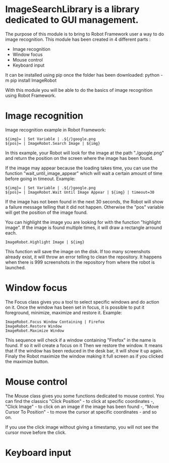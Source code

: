 ImageSearchLibrary is a library dedicated to GUI management.
========================================================

The purpose of this module is to bring to Robot Framework user a way to do image recognition.
This module has been created in 4 different parts :
- Image recognition
- Window focus
- Mouse control
- Keyboard input

It can be installed using pip once the folder has been downloaded:
    python -m pip install ImageRobot

With this module you will be able to do the basics of image recognition using Robot Framework.


Image recognition
========================================================

Image recognition example in Robot Framework:

    ${img}= | Set Variable | .${/}google.png
    ${pos}= | ImageRobot.Search Image | ${img}

In this example, your Robot will look for the image at the path "./google.png" and return the position on the screen
where the image has been found.

If the image may appear because the loading takes time, you can use the function "wait_until_image_appear" which will 
wait a certain amount of time before going in timeout. Example:

    ${img}= | Set Variable | .${/}google.png
    ${pos}= | ImageRobot.Wait Until Image Appear | ${img} | timeout=30

If the image has not been found in the next 30 seconds, the Robot will show a failure message telling
that it did not happen. Otherwise the "pos" variable will get the position of the image found.

You can highlight the image you are looking for with the function "highlight image". If the image
is found multiple times, it will draw a rectangle arround each.

    ImageRobot.Highlight Image | ${img}

This function will save the image on the disk. If too many screenshots already exist, it will throw
an error telling to clean the repository. It happens when there is 999 screenshots in the repository
from where the robot is launched.

Window focus
========================================================

The Focus class gives you a tool to select specific windows and do action on it.
Once the window has been set in focus, it is possible to put it foreground, minimize, maximize and restore it.
Example:

    ImageRobot.Focus Window Containing | Firefox
    ImageRobot.Restore Window
    ImageRobot.Maximize Window

This sequence will check if a window containing "Firefox" in the name is found. If so it will create a focus on it
Then we restore the window. It means that if the window has been reduced in the desk bar, it will show it up again.
Finaly the Robot maximize the window making it full screen as if you clicked the maximize button.


Mouse control
========================================================

The Mouse class gives you some functions dedicated to mouse control.
You can find the classics "Click Position" - to click at specific coordinates -, "Click Image" - to click on an image
if the image has been found -, "Move Cursor To Position" - to move the cursor at specific coordinates - and so on.

If you use the click image without giving a timestamp, you will not see the cursor move before the click.


Keyboard input
========================================================
